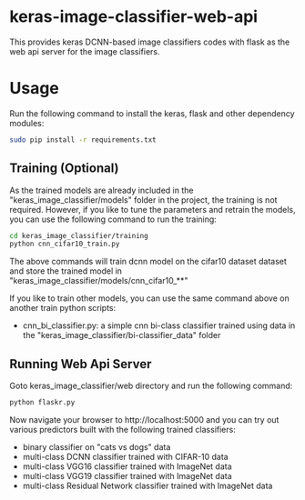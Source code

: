 # keras-image-classifier-web-api

This provides keras DCNN-based image classifiers codes with flask as the web api server for the image classifiers.

# Usage

Run the following command to install the keras, flask and other dependency modules:

```bash
sudo pip install -r requirements.txt
```

## Training (Optional)

As the trained models are already included in the "keras_image_classifier/models" folder in the project, the training is
not required. However, if you like to tune the parameters and retrain the models, you can use the 
following command to run the training:

```bash
cd keras_image_classifier/training
python cnn_cifar10_train.py
```

The above commands will train dcnn model on the cifar10 dataset 
dataset and store the trained model in "keras_image_classifier/models/cnn_cifar10_**"

If you like to train other models, you can use the same command above on another train python scripts:

* cnn_bi_classifier.py: a simple cnn bi-class classifier trained using data in the "keras_image_classifier/bi-classifier_data" folder

## Running Web Api Server

Goto keras_image_classifier/web directory and run the following command:

```bash
python flaskr.py
```

Now navigate your browser to http://localhost:5000 and you can try out various predictors built with the following
trained classifiers:

* binary classifier on "cats vs dogs" data
* multi-class DCNN classifier trained with CIFAR-10 data
* multi-class VGG16 classifier trained with ImageNet data
* multi-class VGG19 classifier trained with ImageNet data
* multi-class Residual Network classifier trained with ImageNet data




